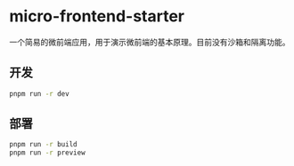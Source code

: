 # micro-frontend-starter

一个简易的微前端应用，用于演示微前端的基本原理。目前没有沙箱和隔离功能。

## 开发

```bash
pnpm run -r dev
```

## 部署
```bash
pnpm run -r build
pnpm run -r preview
```


